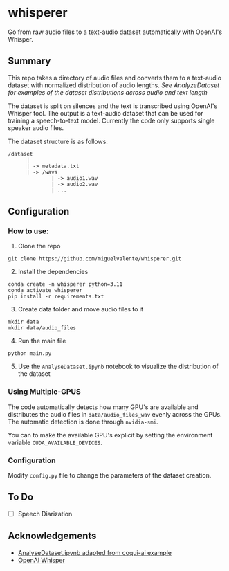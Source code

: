 
# whisperer

Go from raw audio files to a text-audio dataset automatically with OpenAI's Whisper.

## Summary

This repo takes a directory of audio files and converts them to a text-audio dataset with normalized distribution of audio lengths. *See AnalyzeDataset for examples of the dataset distributions across audio and text length*

 The dataset is split on silences and the text is transcribed using OpenAI's Whisper tool. The output is a text-audio dataset that can be used for training a speech-to-text model. Currently the code only supports single speaker audio files.

The dataset structure is as follows:

```
/dataset
      |
      | -> metadata.txt
      | -> /wavs
              | -> audio1.wav
              | -> audio2.wav
              | ...
```
## Configuration


### How to use:

1. Clone the repo
``` 
git clone https://github.com/miguelvalente/whisperer.git
```
2. Install the dependencies
```
conda create -n whisperer python=3.11
conda activate whisperer
pip install -r requirements.txt
```
3. Create data folder and move audio files to it
```
mkdir data
mkdir data/audio_files 
```
4. Run the main file
```
python main.py
```

5. Use the ```AnalyseDataset.ipynb``` notebook to visualize the distribution of the dataset

### Using Multiple-GPUS

The code automatically detects how many GPU's are available and distributes the audio files in ```data/audio_files_wav``` evenly across the GPUs.
The automatic detection is done through ```nvidia-smi```. 

You can to make the available GPU's explicit by setting the environment variable ```CUDA_AVAILABLE_DEVICES```.  

### Configuration

Modify `config.py` file to change the parameters of the dataset creation.

## To Do

- [ ] Speech Diarization


## Acknowledgements

 - [AnalyseDataset.ipynb adapted from coqui-ai example](https://github.com/coqui-ai)
 - [OpenAI Whisper](https://github.com/openai/whisper)
